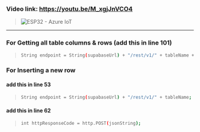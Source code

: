 ### Video link: https://youtu.be/M_xgjJnVCO4
> ![ESP32 - Azure IoT](https://github.com/user-attachments/assets/4d8a4eba-eec1-4c11-a996-879d8f77e96b)

---

### For Getting all table columns & rows (add this in line 101)
> ```bash
> String endpoint = String(supabaseUrl) + "/rest/v1/" + tableName + "?select=*";
> ```

### For Inserting a new row

#### add this in line 53
> ```bash
> String endpoint = String(supabaseUrl) + "/rest/v1/" + tableName;
> ```
> 
#### add this in line 62
> ```bash
> int httpResponseCode = http.POST(jsonString);
> ```
